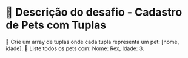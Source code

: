 # 📄 Descrição do desafio - Cadastro de Pets com Tuplas
📘 Crie um array de tuplas onde cada tupla representa um pet: [nome, idade].
🎯 Liste todos os pets com: Nome: Rex, Idade: 3.